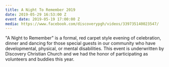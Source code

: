 ```yaml
---
title: A Night To Remember 2019
date: 2019-05-29 16:53:00 Z
event date: 2019-05-19 17:00:00 Z
media: https://www.facebook.com/discoverypgh/videos/339735140023547/
---
```


"A Night to Remember" is a formal, red carpet style evening of celebration, dinner and dancing for those special guests in our community who have developmental, physical, or mental disabilities. This event is underwritten by Discovery Christian Church and we had the honor of participating as volunteers and buddies this year. 




